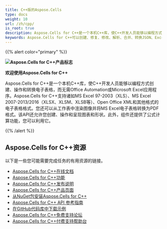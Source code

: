```yaml
---
title: C++版的Aspose.Cells
type: docs
weight: 10
url: /zh/cpp/
is_root: true
description: Aspose.Cells for C++是一个本机C++库，使C++开发人员能够以编程方式创建、操作和转换电子表格，而无需Office Automation或Microsoft Excel应用程序。
keywords: Aspose.Cells for C++可以创建、修复、修改、解析、合并、转换JSON、Excel、XML、PDF、HTML、TSV、SQL、TXT、PNG、JPEG等多种格式。
---
```


{{% alert color="primary" %}}

**![Aspose.Cells for C++产品标志](home_1.png)**

**欢迎使用Aspose.Cells for C++**

Aspose.Cells for C++是一个本机C++库，使C++开发人员能够以编程方式创建、操作和转换电子表格，而无需Office Automation或Microsoft Excel应用程序。Aspose.Cells for C++支持诸如MS Excel 97-2003（XLS）、MS Excel 2007-2013/2016（XLSX、XLSM、XLSB等）、Open Office XML和其他格式的电子表格格式。您还可以从工作表中渲染图像并将MS Excel电子表格转换为PDF格式。该API还允许您创建、操作和呈现图表和形状。此外，组件还提供了公式计算功能，您可以利用它。

{{% /alert %}}

## **Aspose.Cells for C++资源**

以下是一些您可能需要完成任务的有用资源的链接。

- [Aspose.Cells for C++在线文档](/cells/zh/cpp/)
- [Aspose.Cells for C++功能](/cells/zh/cpp/product-overview/)
- [Aspose.Cells for C++发布说明](https://releases.aspose.com/cells/cpp/release-notes/)
- [Aspose.Cells for C++产品页面](https://products.aspose.com/cells/cpp/)
- [从NuGet包安装Aspose.Cells for C++](https://www.nuget.org/packages/Aspose.Cells.CPP/)
- [Aspose.Cells for C++ API 参考指南](https://reference.aspose.com/cells/cpp)
- [在GitHub代码库中下载示例](https://github.com/aspose-cells/Aspose.Cells-for-C)
- [Aspose.Cells for C++免费支持论坛](https://forum.aspose.com/c/cells/9)
- [Aspose.Cells for C++付费支持帮助台](https://helpdesk.aspose.com/)

